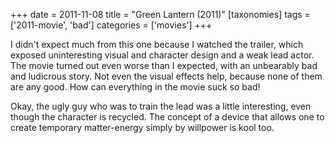 +++
date = 2011-11-08
title = "Green Lantern (2011)"
[taxonomies]
tags = ['2011-movie', 'bad']
categories = ['movies']
+++

I didn't expect much from this one because I watched the trailer, which
exposed uninteresting visual and character design and a weak lead actor.
The movie turned out even worse than I expected, with an unbearably bad
and ludicrous story. Not even the visual effects help, because none of
them are any good. How can everything in the movie suck so bad!

Okay, the ugly guy who was to train the lead was a little interesting,
even though the character is recycled. The concept of a device that
allows one to create temporary matter-energy simply by willpower is kool
too.
